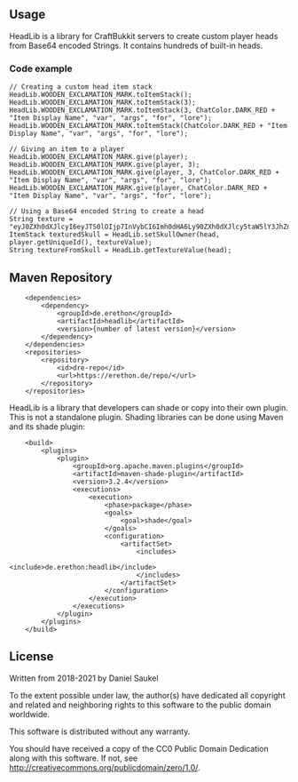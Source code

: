 ## Usage
HeadLib is a library for CraftBukkit servers to create custom player heads
from Base64 encoded Strings. It contains hundreds of built-in heads.

### Code example
```
// Creating a custom head item stack
HeadLib.WOODEN_EXCLAMATION_MARK.toItemStack();
HeadLib.WOODEN_EXCLAMATION_MARK.toItemStack(3);
HeadLib.WOODEN_EXCLAMATION_MARK.toItemStack(3, ChatColor.DARK_RED + "Item Display Name", "var", "args", "for", "lore");
HeadLib.WOODEN_EXCLAMATION_MARK.toItemStack(ChatColor.DARK_RED + "Item Display Name", "var", "args", "for", "lore");

// Giving an item to a player
HeadLib.WOODEN_EXCLAMATION_MARK.give(player);
HeadLib.WOODEN_EXCLAMATION_MARK.give(player, 3);
HeadLib.WOODEN_EXCLAMATION_MARK.give(player, 3, ChatColor.DARK_RED + "Item Display Name", "var", "args", "for", "lore");
HeadLib.WOODEN_EXCLAMATION_MARK.give(player, ChatColor.DARK_RED + "Item Display Name", "var", "args", "for", "lore");

// Using a Base64 encoded String to create a head
String texture = "eyJ0ZXh0dXJlcyI6eyJTS0lOIjp7InVybCI6Imh0dHA6Ly90ZXh0dXJlcy5taW5lY3JhZnQubmV0L3RleHR1cmUvMmM2NDVhNDI1OTg3ZjNiN2MyZmFjMDIwNmNlOThiYTVlMjNiOWM0ODUyZmVhNWIxOTc4Zjc0NjdlOGQzMTMifX19";
ItemStack texturedSkull = HeadLib.setSkullOwner(head, player.getUniqueId(), textureValue);
String textureFromSkull = HeadLib.getTextureValue(head);
```

## Maven Repository

```
    <dependencies>
        <dependency>
            <groupId>de.erethon</groupId>
            <artifactId>headlib</artifactId>
            <version>{number of latest version}</version>
        </dependency>
    </dependencies>
    <repositories>
        <repository>
            <id>dre-repo</id>
            <url>https://erethon.de/repo/</url>
        </repository>
    </repositories>
```

HeadLib is a library that developers can shade or copy into their own plugin.
This is not a standalone plugin.
Shading libraries can be done using Maven and its shade plugin:

```
    <build>
        <plugins>
            <plugin>
                <groupId>org.apache.maven.plugins</groupId>
                <artifactId>maven-shade-plugin</artifactId>
                <version>3.2.4</version>
                <executions>
                    <execution>
                        <phase>package</phase>
                        <goals>
                            <goal>shade</goal>
                        </goals>
                        <configuration>
                            <artifactSet>
                                <includes>
                                    <include>de.erethon:headlib</include>
                                </includes>
                            </artifactSet>
                        </configuration>
                    </execution>
                </executions>
            </plugin>
        </plugins>
    </build>
```

## License
Written from 2018-2021 by Daniel Saukel

To the extent possible under law, the author(s) have dedicated all
copyright and related and neighboring rights to this software
to the public domain worldwide.

This software is distributed without any warranty.

You should have received a copy of the CC0 Public Domain Dedication
along with this software. If not, see <http://creativecommons.org/publicdomain/zero/1.0/>.
